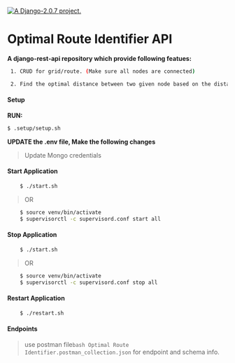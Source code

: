 <a href="http://www.djangoproject.com/"><img src="https://www.djangoproject.com/m/img/badges/djangoproject120x25.gif" border="0" alt="A Django-2.0.7 project." title="A Django project." /></a>
# Optimal Route Identifier API
**__A django-rest-api repository which provide following featues:__**
```bash
 1. CRUD for grid/route. (Make sure all nodes are connected)

 2. Find the optimal distance between two given node based on the distance and speed factor.
```

#### Setup
**RUN:**
```bash
$ .setup/setup.sh
```

**UPDATE the .env file, Make the following changes**

> Update Mongo credentials

#### Start Application 

```bash
    $ ./start.sh
```
> OR
```bash
    $ source venv/bin/activate
    $ supervisorctl -c supervisord.conf start all
```

#### Stop Application
```bash
    $ ./start.sh
```
> OR
```bash
    $ source venv/bin/activate
    $ supervisorctl -c supervisord.conf stop all
```

#### Restart Application
```bash
    $ ./restart.sh
```

#### Endpoints

> use postman file```bash Optimal Route Identifier.postman_collection.json``` for endpoint and schema info.

